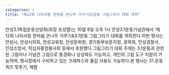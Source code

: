 ```yaml
---
categories: c
title: "제12회 나라사랑 한마음 큰나무 가꾸기31운동 그림그리기 대회 개최"
---
```

안성3.1독립운동선양회(회장 조성열)는 10월 8일 오후 1시 안성3.1운동기념관에서 ‘제12회 나라사랑 한마음 큰나무 가꾸기&3.1운동 그림그리기 대회를 개최한다.이번 행사는 안성시, 안성시의회, 안성교육청, 안성문화원, 경기동부보훈지청, 광복회, 안성경찰서, 안성소방서, 적십자중앙봉사회 등에서 후원했다.그림그리기 대회 주제는 3.1운동과 관련된 그림이나 기념관 그림으로 풍경화나 상상화도 가능하고, 개인의 그림 도구 지참이 가능하며, 행사장에서 구비하고 있는 크레파스와 물감 사용도 가능하다.본 행사는 31.운동 퀴즈 맞추기, 체험